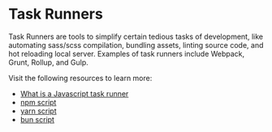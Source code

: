 # Task Runners

Task Runners are tools to simplify certain tedious tasks of development, like automating sass/scss compilation, bundling assets, linting source code, and hot reloading local server. Examples of task runners include Webpack, Grunt, Rollup, and Gulp.

Visit the following resources to learn more:

- [What is a Javascript task runner](https://www.educative.io/answers/what-is-a-javascript-task-runner)
- [npm script](https://docs.npmjs.com/cli/v8/using-npm/scripts)
- [yarn script](https://classic.yarnpkg.com/lang/en/docs/cli/run/#toc-yarn-run-script)
- [bun script](https://bun.sh/docs/cli/run#run-a-package-json-script)
